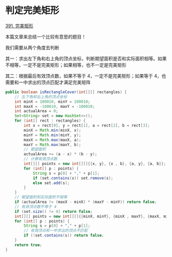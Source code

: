 # 判定完美矩形

[391. 完美矩形](https://leetcode.cn/problems/perfect-rectangle/)

本篇文章来总结一个比较有意思的题目！

我们需要从两个角度去判断

其一：求出左下角和右上角的顶点坐标，判断期望面积是否和实际面积相等。如果不相等，一定不是完美矩形；如果相等，也不一定是完美矩形

其二：根据最后有效顶点数，如果不等于 4，一定不是完美矩形；如果等于 4，也需要和一中求出的顶点匹配才满足完美矩阵

```java
public boolean isRectangleCover(int[][] rectangles) {
    // 左下角和右上角的顶点坐标
    int minX = 100010, minY = 100010;
    int maxX = -100010, maxY = -100010;
    int actualArea = 0;
    Set<String> set = new HashSet<>();
    for (int[] rect : rectangles) {
        int x = rect[0], y = rect[1], a = rect[2], b = rect[3];
        minX = Math.min(minX, x);
        minY = Math.min(minY, y);
        maxX = Math.max(maxX, a);
        maxY = Math.max(maxY, b);
        // 期望面积
        actualArea += (a - x) * (b - y);
        // 计算有效顶点数
        int[][] points = new int[][]{{x, y}, {x , b}, {a, y}, {a, b}};
        for (int[] p : points) {
            String s = p[0] + "," + p[1];
            if (set.contains(s)) set.remove(s);
            else set.add(s);
        }
    }
    // 期望面积和实际面积不相等
    if (actualArea != (maxX - minX) * (maxY - minY)) return false;
    // 有效顶点数不等于 4
    if (set.size() != 4) return false;
    int[][] points = new int[][]{{minX, minY}, {minX , maxY}, {maxX, minY}, {maxX, maxY}};
    for (int[] p : points) {
        String s = p[0] + "," + p[1];
        // 有效顶点和一中求出的顶点不匹配
        if (!set.contains(s)) return false;
    }
    return true;
}
```

